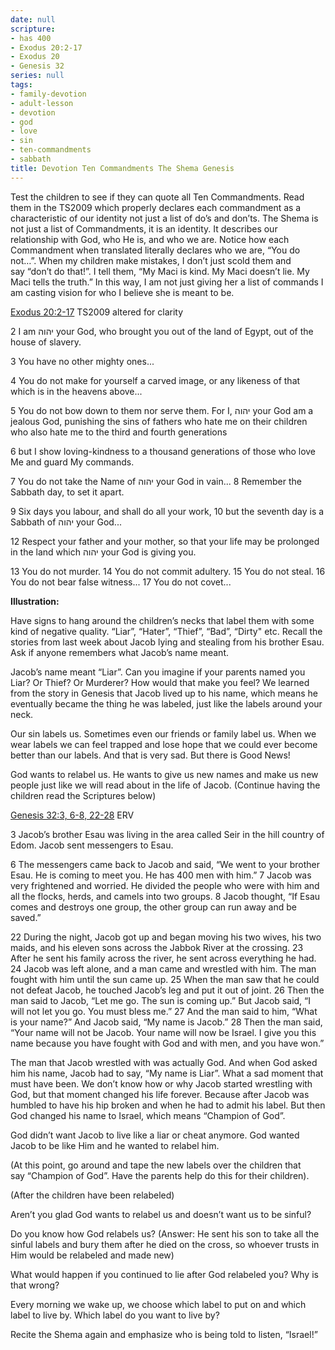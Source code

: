 ```yaml
---
date: null
scripture:
- has 400
- Exodus 20:2-17
- Exodus 20
- Genesis 32
series: null
tags:
- family-devotion
- adult-lesson
- devotion
- god
- love
- sin
- ten-commandments
- sabbath
title: Devotion Ten Commandments The Shema Genesis
---
```



Test the children to see if they can quote all Ten Commandments. Read them in the TS2009 which properly declares each commandment as a characteristic of our identity not just a list of do’s and don’ts. The Shema is not just a list of Commandments, it is an identity. It describes our relationship with God, who He is, and who we are. Notice how each Commandment when translated literally declares who we are, “You do not…”. When my children make mistakes, I don’t just scold them and say “don’t do that!”. I tell them, “My Maci is kind. My Maci doesn’t lie. My Maci tells the truth.” In this way, I am not just giving her a list of commands I am casting vision for who I believe she is meant to be.

[Exodus 20:2-17](https://my.bible.com/bible/316/EXO.20.2-17) TS2009 altered for clarity

2 I am יהוה your God, who brought you out of the land of Egypt, out of the house of slavery.

3 You have no other mighty ones...

4 You do not make for yourself a carved image, or any likeness of that which is in the heavens above...

5 You do not bow down to them nor serve them. For I, יהוה your God am a jealous God, punishing the sins of fathers who hate me on their children who also hate me to the third and fourth generations

6 but I show loving-kindness to a thousand generations of those who love Me and guard My commands.

7 You do not take the Name of יהוה your God in vain...
8 Remember the Sabbath day, to set it apart.

9 Six days you labour, and shall do all your work, 10 but the seventh day is a Sabbath of יהוה your God...

12 Respect your father and your mother, so that your life may be prolonged in the land which יהוה your God is giving you.

13 You do not murder.
14 You do not commit adultery.
15 You do not steal.
16 You do not bear false witness...
17 You do not covet...

**Illustration:**

Have signs to hang around the children’s necks that label them with some kind of negative quality. “Liar”, “Hater”, “Thief”, “Bad”, “Dirty" etc. Recall the stories from last week about Jacob lying and stealing from his brother Esau. Ask if anyone remembers what Jacob’s name meant.

Jacob’s name meant “Liar”. Can you imagine if your parents named you Liar? Or Thief? Or Murderer? How would that make you feel? We learned from the story in Genesis that Jacob lived up to his name, which means he eventually became the thing he was labeled, just like the labels around your neck.

Our sin labels us. Sometimes even our friends or family label us. When we wear labels we can feel trapped and lose hope that we could ever become better than our labels. And that is very sad. But there is Good News!

God wants to relabel us. He wants to give us new names and make us new people just like we will read about in the life of Jacob. (Continue having the children read the Scriptures below)

[Genesis 32:3, 6-8, 22-28](https://my.bible.com/bible/406/GEN.32.3,6-8,22-28) ERV

3 Jacob’s brother Esau was living in the area called Seir in the hill country of Edom. Jacob sent messengers to Esau.

6 The messengers came back to Jacob and said, “We went to your brother Esau. He is coming to meet you. He has 400 men with him.” 7 Jacob was very frightened and worried. He divided the people who were with him and all the flocks, herds, and camels into two groups. 8 Jacob thought, “If Esau comes and destroys one group, the other group can run away and be saved.”

22 During the night, Jacob got up and began moving his two wives, his two maids, and his eleven sons across the Jabbok River at the crossing. 23 After he sent his family across the river, he sent across everything he had. 24 Jacob was left alone, and a man came and wrestled with him. The man fought with him until the sun came up. 25 When the man saw that he could not defeat Jacob, he touched Jacob’s leg and put it out of joint. 26 Then the man said to Jacob, “Let me go. The sun is coming up.” But Jacob said, “I will not let you go. You must bless me.” 27 And the man said to him, “What is your name?” And Jacob said, “My name is Jacob.” 28 Then the man said, “Your name will not be Jacob. Your name will now be Israel. I give you this name because you have fought with God and with men, and you have won.”

The man that Jacob wrestled with was actually God. And when God asked him his name, Jacob had to say, “My name is Liar”. What a sad moment that must have been. We don’t know how or why Jacob started wrestling with God, but that moment changed his life forever. Because after Jacob was humbled to have his hip broken and when he had to admit his label. But then God changed his name to Israel, which means “Champion of God”.

God didn’t want Jacob to live like a liar or cheat anymore. God wanted Jacob to be like Him and he wanted to relabel him.

(At this point, go around and tape the new labels over the children that say “Champion of God”. Have the parents help do this for their children).

(After the children have been relabeled)

Aren’t you glad God wants to relabel us and doesn’t want us to be sinful?

Do you know how God relabels us? (Answer: He sent his son to take all the sinful labels and bury them after he died on the cross, so whoever trusts in Him would be relabeled and made new)

What would happen if you continued to lie after God relabeled you? Why is that wrong?

Every morning we wake up, we choose which label to put on and which label to live by. Which label do you want to live by?

Recite the Shema again and emphasize who is being told to listen, “Israel!”